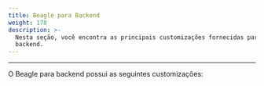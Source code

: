 ```yaml
---
title: Beagle para Backend
weight: 178
description: >-
  Nesta seção, você encontra as principais customizações fornecidas para
  backend.
---
```


---

O Beagle para backend possui as seguintes customizações:
